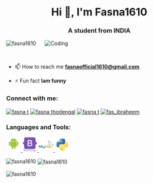 <h1 align="center">Hi 👋, I'm Fasna1610</h1>
<h3 align="center">A student from INDIA</h3>
<img align="right" alt="Coding" width="400" src="https://dribbble.com/shots/7118930-Little-girl-skipping-animation-practice"> 

<p align="left"> <img src="https://komarev.com/ghpvc/?username=fasna1610&label=Profile%20views&color=0e75b6&style=flat" alt="fasna1610" /> </p>

<p align="left"> <a href="https://twitter.com/" target="blank"><img src="https://img.shields.io/twitter/follow/?logo=twitter&style=for-the-badge" alt="" /></a> </p>

- 📫 How to reach me **fasnaofficial1610@gmail.com**

- ⚡ Fun fact **Iam funny**

<h3 align="left">Connect with me:</h3>
<p align="left">
<a href="https://codepen.io/fasna t" target="blank"><img align="center" src="https://raw.githubusercontent.com/rahuldkjain/github-profile-readme-generator/master/src/images/icons/Social/codepen.svg" alt="fasna t" height="30" width="40" /></a>
<a href="https://linkedin.com/in/fasna thodengal" target="blank"><img align="center" src="https://raw.githubusercontent.com/rahuldkjain/github-profile-readme-generator/master/src/images/icons/Social/linked-in-alt.svg" alt="fasna thodengal" height="30" width="40" /></a>
<a href="https://kaggle.com/fasna t" target="blank"><img align="center" src="https://raw.githubusercontent.com/rahuldkjain/github-profile-readme-generator/master/src/images/icons/Social/kaggle.svg" alt="fasna t" height="30" width="40" /></a>
<a href="https://instagram.com/fas_ibraheem" target="blank"><img align="center" src="https://raw.githubusercontent.com/rahuldkjain/github-profile-readme-generator/master/src/images/icons/Social/instagram.svg" alt="fas_ibraheem" height="30" width="40" /></a>
</p>

<h3 align="left">Languages and Tools:</h3>
<p align="left"> <a href="https://developer.android.com" target="_blank" rel="noreferrer"> <img src="https://raw.githubusercontent.com/devicons/devicon/master/icons/android/android-original-wordmark.svg" alt="android" width="40" height="40"/> </a> <a href="https://getbootstrap.com" target="_blank" rel="noreferrer"> <img src="https://raw.githubusercontent.com/devicons/devicon/master/icons/bootstrap/bootstrap-plain-wordmark.svg" alt="bootstrap" width="40" height="40"/> </a> <a href="https://www.mysql.com/" target="_blank" rel="noreferrer"> <img src="https://raw.githubusercontent.com/devicons/devicon/master/icons/mysql/mysql-original-wordmark.svg" alt="mysql" width="40" height="40"/> </a> <a href="https://www.python.org" target="_blank" rel="noreferrer"> <img src="https://raw.githubusercontent.com/devicons/devicon/master/icons/python/python-original.svg" alt="python" width="40" height="40"/> </a> </p>

<p><img align="left" src="https://github-readme-stats.vercel.app/api/top-langs?username=fasna1610&show_icons=true&locale=en&layout=compact" alt="fasna1610" /></p>

<p>&nbsp;<img align="center" src="https://github-readme-stats.vercel.app/api?username=fasna1610&show_icons=true&locale=en" alt="fasna1610" /></p>

<p><img align="center" src="https://github-readme-streak-stats.herokuapp.com/?user=fasna1610&" alt="fasna1610" /></p>



